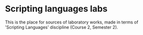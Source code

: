 # Scripting languages labs

This is the place for sources of laboratory works, made in terms of 'Scripting Languages' 
discipline (Course 2, Semester 2).
